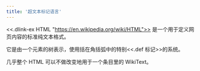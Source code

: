 ```yaml
---
title: '超文本标记语言'
---
```


<<.dlink-ex HTML "https://en.wikipedia.org/wiki/HTML">> 是一个用于定义网页内容的标准纯文本格式。

它是由一个元素的树表示，使用括在角括弧中的特别<<.def 标记>>的系统。

几乎整个 HTML 可以不做改变地用于一个条目里的 WikiText。
